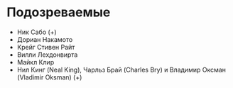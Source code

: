 # Подозреваемые
* Ник Сабо (+)
* Дориан Накамото
* Крейг Стивен Райт
* Вилли Лехдонвирта
* Майкл Клир
* Нил Кинг (Neal King), Чарльз Брай (Charles Bry) и Владимир Оксман (Vladimir Oksman) (+)
